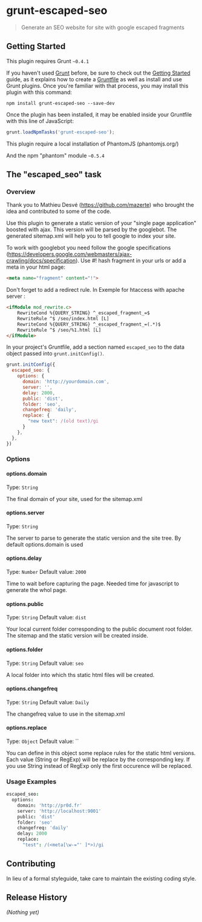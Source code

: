 # grunt-escaped-seo

> Generate an SEO website for site with google escaped fragments

## Getting Started
This plugin requires Grunt `~0.4.1`

If you haven't used [Grunt](http://gruntjs.com/) before, be sure to check out the [Getting Started](http://gruntjs.com/getting-started) guide, as it explains how to create a [Gruntfile](http://gruntjs.com/sample-gruntfile) as well as install and use Grunt plugins. Once you're familiar with that process, you may install this plugin with this command:

```shell
npm install grunt-escaped-seo --save-dev
```

Once the plugin has been installed, it may be enabled inside your Gruntfile with this line of JavaScript:

```js
grunt.loadNpmTasks('grunt-escaped-seo');
```

This plugin require a local installation of PhantomJS (phantomjs.org/‎)

And the npm "phantom" module `~0.5.4`

## The "escaped_seo" task

### Overview
Thank you to Mathieu Desvé (https://github.com/mazerte) who brought the idea and contributed to some of the code.

Use this plugin to generate a static version of your "single page application" boosted with ajax. This version will be parsed by the googlebot. The generated sitemap.xml will help you to tell google to index your site.

To work with googlebot you need follow the google specifications (https://developers.google.com/webmasters/ajax-crawling/docs/specification). Use #! hash fragment in your urls or add a meta in your html page:
```html
<meta name="fragment" content="!">
```

Don't forget to add a redirect rule. In Exemple for htaccess with apache server :

```html
<ifModule mod_rewrite.c>
    RewriteCond %{QUERY_STRING} ^_escaped_fragment_=$
    RewriteRule ^$ /seo/index.html [L]
    RewriteCond %{QUERY_STRING} ^_escaped_fragment_=(.*)$
    RewriteRule ^$ /seo/%1.html [L]
</ifModule>
```

In your project's Gruntfile, add a section named `escaped_seo` to the data object passed into `grunt.initConfig()`.

```js
grunt.initConfig({
  escaped_seo: {
    options: {
      domain: 'http://yourdomain.com',
      server: '',
      delay: 2000,
      public: 'dist',
      folder: 'seo',
      changefreq: 'daily',
      replace: {
        "new text": /(old text)/gi
      }
    },
  },
})
```

### Options

#### options.domain
Type: `String`

The final domain of your site, used for the sitemap.xml

#### options.server
Type: `String`

The server to parse to generate the static version and the site tree. By default options.domain is used

#### options.delay
Type: `Number`
Default value: `2000`

Time to wait before capturing the page. Needed time for javascript to generate the whol page.

#### options.public
Type: `String`
Default value: `dist`

Your local current folder corresponding to the public document root folder. The sitemap and the static version will be created inside.

#### options.folder
Type: `String`
Default value: `seo`

A local folder into which ths static html files will be created.

#### options.changefreq
Type: `String`
Default value: `Daily`

The changefreq value to use in the sitemap.xml

#### options.replace
Type: `Object`
Default value: ``

You can define in this object some replace rules for the static html versions. Each value (String or RegExp) will be replace by the corresponding key. If you use String instead of RegExp only the first occurence will be replaced.


### Usage Examples

```coffee
escaped_seo:
  options:
    domain: 'http://pr0d.fr'
    server: 'http://localhost:9001'
    public: 'dist'
    folder: 'seo'
    changefreq: 'daily'
    delay: 2000
    replace:
      "test": /(<meta[\w-="' ]*>)/gi
```

## Contributing
In lieu of a formal styleguide, take care to maintain the existing coding style.

## Release History
_(Nothing yet)_
